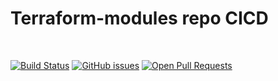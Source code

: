 # Terraform-modules repo CICD
<br>

[![Build Status](https://img.shields.io/github/actions/workflow/status/varun-charan/terraform-modules/terraform-modules-workflow.yaml?branch=master&label=CI)](https://github.com/varun-charan/terraform-modules/actions/workflows/terraform-modules-workflow.yaml?query=branch%3Amaster)
[![GitHub issues](https://img.shields.io/github/issues/varun-charan/terraform-modules?label=issues)](https://github.com/varun-charan/terraform-modules/issues)
[![Open Pull Requests](https://img.shields.io/github/issues-pr-raw/varun-charan/terraform-modules?label=open%20PRs)](https://github.com/varun-charan/terraform-modules/pulls)